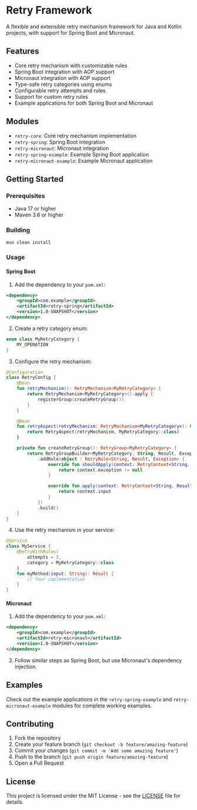 # Retry Framework

A flexible and extensible retry mechanism framework for Java and Kotlin projects, with support for Spring Boot and Micronaut.

## Features

- Core retry mechanism with customizable rules
- Spring Boot integration with AOP support
- Micronaut integration with AOP support
- Type-safe retry categories using enums
- Configurable retry attempts and rules
- Support for custom retry rules
- Example applications for both Spring Boot and Micronaut

## Modules

- `retry-core`: Core retry mechanism implementation
- `retry-spring`: Spring Boot integration
- `retry-micronaut`: Micronaut integration
- `retry-spring-example`: Example Spring Boot application
- `retry-micronaut-example`: Example Micronaut application

## Getting Started

### Prerequisites

- Java 17 or higher
- Maven 3.6 or higher

### Building

```bash
mvn clean install
```

### Usage

#### Spring Boot

1. Add the dependency to your `pom.xml`:

```xml
<dependency>
    <groupId>com.example</groupId>
    <artifactId>retry-spring</artifactId>
    <version>1.0-SNAPSHOT</version>
</dependency>
```

2. Create a retry category enum:

```kotlin
enum class MyRetryCategory {
    MY_OPERATION
}
```

3. Configure the retry mechanism:

```kotlin
@Configuration
class RetryConfig {
    @Bean
    fun retryMechanism(): RetryMechanism<MyRetryCategory> {
        return RetryMechanism<MyRetryCategory>().apply {
            registerGroup(createRetryGroup())
        }
    }

    @Bean
    fun retryAspect(retryMechanism: RetryMechanism<MyRetryCategory>): RetryAspect<MyRetryCategory> {
        return RetryAspect(retryMechanism, MyRetryCategory::class)
    }

    private fun createRetryGroup(): RetryGroup<MyRetryCategory> {
        return RetryGroupBuilder<MyRetryCategory, String, Result, Exception>(MyRetryCategory.MY_OPERATION)
            .addRule(object : RetryRule<String, Result, Exception> {
                override fun shouldApply(context: RetryContext<String, Result, Exception>): Boolean {
                    return context.exception != null
                }

                override fun apply(context: RetryContext<String, Result, Exception>): String? {
                    return context.input
                }
            })
            .build()
    }
}
```

4. Use the retry mechanism in your service:

```kotlin
@Service
class MyService {
    @RetryWithRules(
        attempts = 3,
        category = MyRetryCategory::class
    )
    fun myMethod(input: String): Result {
        // Your implementation
    }
}
```

#### Micronaut

1. Add the dependency to your `pom.xml`:

```xml
<dependency>
    <groupId>com.example</groupId>
    <artifactId>retry-micronaut</artifactId>
    <version>1.0-SNAPSHOT</version>
</dependency>
```

2. Follow similar steps as Spring Boot, but use Micronaut's dependency injection.

## Examples

Check out the example applications in the `retry-spring-example` and `retry-micronaut-example` modules for complete working examples.

## Contributing

1. Fork the repository
2. Create your feature branch (`git checkout -b feature/amazing-feature`)
3. Commit your changes (`git commit -m 'Add some amazing feature'`)
4. Push to the branch (`git push origin feature/amazing-feature`)
5. Open a Pull Request

## License

This project is licensed under the MIT License - see the [LICENSE](LICENSE) file for details. 